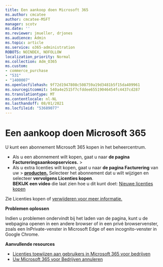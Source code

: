 ```yaml
---
title: Een aankoop doen Microsoft 365
ms.author: cmcatee
author: cmcatee-MSFT
manager: scotv
ms.date: ''
ms.reviewer: jmueller, drjones
ms.audience: Admin
ms.topic: article
ms.service: o365-administration
ROBOTS: NOINDEX, NOFOLLOW
localization_priority: Normal
ms.collection: Adm_O365
ms.custom:
- commerce_purchase
- "531"
- "1400007"
ms.openlocfilehash: 9f72d1947808c508759a19d3481b5f15da409961
ms.sourcegitcommit: 540a4e2515f7cfddee65519046454fc4437cd287
ms.translationtype: MT
ms.contentlocale: nl-NL
ms.lasthandoff: 08/01/2021
ms.locfileid: "53689077"
---
```

# <a name="how-to-make-a-microsoft-365-purchase"></a>Een aankoop doen Microsoft 365

U kunt een abonnement Microsoft 365 kopen in het beheercentrum.
  
- Als u een abonnement wilt kopen, gaat u naar **de pagina Factureringsaankoopservices.** \> **[](https://go.microsoft.com/fwlink/p/?linkid=868433)**
- Als u extra licenties wilt kopen, gaat u naar **de pagina Facturering** van uw \> **[producten.](https://go.microsoft.com/fwlink/p/?linkid=842054)** Selecteer het abonnement dat u wilt wijzigen en selecteer **vervolgens Licenties kopen**.\
**BEKIJK een video** die laat zien hoe u dit kunt doet: [Nieuwe licenties kopen](https://go.microsoft.com/fwlink/p/?linkid=2154857)
  
Zie Licenties kopen of [verwijderen voor meer informatie.](/microsoft-365/commerce/licenses/buy-licenses)

**Problemen oplossen**

Indien u problemen ondervindt bij het laden van de pagina, kunt u de webpagina openen in een andere browser of in een privé browservenster, zoals een InPrivate-venster in Microsoft Edge of een incognito-venster in Google Chrome.

**Aanvullende resources**
  
- [Licenties toewijzen aan gebruikers in Microsoft 365 voor bedrijven](/microsoft-365/admin/add-users/add-users)
- [Uw Microsoft 365 voor Bedrijven annuleren](/microsoft-365/commerce/subscriptions/cancel-your-subscription)